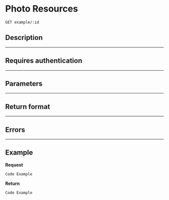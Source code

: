 # Photo Resources

    GET example/:id

## Description

***

## Requires authentication

***

## Parameters

***

## Return format

***

## Errors

***

## Example
**Request**

    Code Example

**Return**

    Code Example


